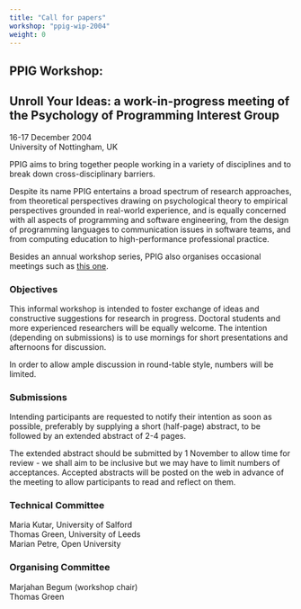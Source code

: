 ```yaml
---
title: "Call for papers"
workshop: "ppig-wip-2004"
weight: 0
---
```



## PPIG Workshop: 



Unroll Your Ideas: a work-in-progress meeting of the Psychology of Programming Interest Group
---------------------------------------------------------------------------------------------

16-17 December 2004  
University of Nottingham, UK

PPIG aims to bring together people working in a variety of disciplines and to break down cross-disciplinary barriers.

Despite its name PPIG entertains a broad spectrum of research approaches, from theoretical perspectives drawing on psychological theory to empirical perspectives grounded in real-world experience, and is equally concerned with all aspects of programming and software engineering, from the design of programming languages to communication issues in software teams, and from computing education to high-performance professional practice.

Besides an annual workshop series, PPIG also organises occasional meetings such as [this one](/node/237).

### Objectives

This informal workshop is intended to foster exchange of ideas and constructive suggestions for research in progress. Doctoral students and more experienced researchers will be equally welcome. The intention (depending on submissions) is to use mornings for short presentations and afternoons for discussion.

In order to allow ample discussion in round-table style, numbers will be limited.

### Submissions

Intending participants are requested to notify their intention as soon as possible, preferably by supplying a short (half-page) abstract, to be followed by an extended abstract of 2-4 pages.

The extended abstract should be submitted by 1 November to allow time for review - we shall aim to be inclusive but we may have to limit numbers of acceptances. Accepted abstracts will be posted on the web in advance of the meeting to allow participants to read and reflect on them.

### Technical Committee

Maria Kutar, University of Salford  
Thomas Green, University of Leeds  
Marian Petre, Open University

### Organising Committee

Marjahan Begum (workshop chair)  
Thomas Green
